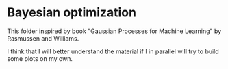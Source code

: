 # Bayesian optimization

This folder inspired by book "Gaussian Processes for Machine Learning" by Rasmussen and Williams.

I think that I will better understand the material if I in parallel will try to build some plots on my own.